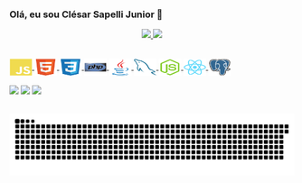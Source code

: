 ### Olá, eu sou Clésar Sapelli Junior 👋

<div align="center" sytle="display:flex">
  <a href="https://github.com/clesarjr">
  <img height="155em" src="https://github-readme-stats.vercel.app/api?username=clesarjr&show_icons=true&theme=dracula&include_all_commits=true&count_private=true"/>
  <img height="155em" src="https://github-readme-stats.vercel.app/api/top-langs/?username=clesarjr&layout=compact&langs_count=7&theme=dracula"/>
</div>
  <br/>
<div align="center style="display: inline-block;"><br>
  <img align="center" alt="Ramon-Js" height="30" width="40" src="https://raw.githubusercontent.com/devicons/devicon/master/icons/javascript/javascript-plain.svg">
  <img align="center" alt="Ramon-HTML" height="30" width="40" src="https://raw.githubusercontent.com/devicons/devicon/master/icons/html5/html5-original.svg">
  <img align="center" alt="Ramon-CSS" height="30" width="40" src="https://raw.githubusercontent.com/devicons/devicon/master/icons/css3/css3-original.svg">
   <img align="center" alt="Ramon-CSS" height="30" width="40" src="https://raw.githubusercontent.com/devicons/devicon/master/icons/php/php-original.svg">
     <img align="center" alt="Ramon-CSS" height="30" width="40" src="https://raw.githubusercontent.com/devicons/devicon/master/icons/java/java-original.svg">
     <img align="center" alt="Ramon-CSS" height="30" width="40" src="https://raw.githubusercontent.com/devicons/devicon/master/icons/mysql/mysql-original.svg">
     <img align="center" alt="Ramon-CSS" height="30" width="40" src="https://raw.githubusercontent.com/devicons/devicon/master/icons/nodejs/nodejs-original.svg">
     <img align="center" alt="Ramon-CSS" height="30" width="40" src="https://raw.githubusercontent.com/devicons/devicon/master/icons/react/react-original.svg">
     <img align="center" alt="Ramon-CSS" height="30" width="40" src="https://raw.githubusercontent.com/devicons/devicon/master/icons/postgresql/postgresql-original.svg">
  </div>
<br/>
<div>
  <a href="https://www.instagram.com/clesarjr/" target="_blank"><img src="https://img.shields.io/badge/-Instagram-%23E4405F?style=for-the-badge&logo=instagram&logoColor=white" target="_blank"></a> 
  <a href = "mailto:clesarsapellijunior@gmail.com"><img src="https://img.shields.io/badge/-Gmail-%23333?style=for-the-badge&logo=gmail&logoColor=white" target="_blank"></a>
  <a href="https://www.linkedin.com/in/clesarjr/" target="_blank"><img src="https://img.shields.io/badge/-LinkedIn-%230077B5?style=for-the-badge&logo=linkedin&logoColor=white" target="_blank"></a>
</div>
 <br/>
 
![Snake animation](https://github.com/RamonMarqueviski/RamonMarqueviski/blob/output/github-contribution-grid-snake.svg)
